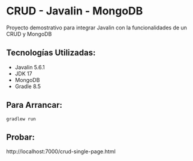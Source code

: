 # CRUD - Javalin - MongoDB

Proyecto demostrativo para integrar Javalin con la funcionalidades de un CRUD y MongoDB

## Tecnologías Utilizadas:
* Javalin 5.6.1
* JDK 17
* MongoDB
* Gradle 8.5

## Para Arrancar:

```
gradlew run
```
## Probar:

http://localhost:7000/crud-single-page.html
